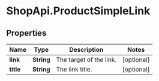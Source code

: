 # ShopApi.ProductSimpleLink

## Properties
Name | Type | Description | Notes
------------ | ------------- | ------------- | -------------
**link** | **String** | The target of the link. | [optional] 
**title** | **String** | The link title. | [optional] 


